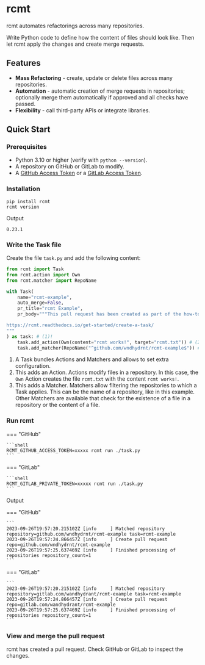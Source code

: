 # rcmt

rcmt automates refactorings across many repositories.

Write Python code to define how the content of files should look like. Then let rcmt
apply the changes and create merge requests.

## Features

- **Mass Refactoring** - create, update or delete files across many repositories.
- **Automation** - automatic creation of merge requests in repositories; optionally
  merge them automatically if approved and all checks have passed.
- **Flexibility** - call third-party APIs or integrate libraries.

## Quick Start

### Prerequisites

- Python 3.10 or higher (verify with `python --version`).
- A repository on GitHub or GitLab to modify.
- A [GitHub Access Token](https://docs.github.com/en/authentication/keeping-your-account-and-data-secure/managing-your-personal-access-tokens#creating-a-fine-grained-personal-access-token)
  or a [GitLab Access Token](https://docs.gitlab.com/ee/user/profile/personal_access_tokens.html#create-a-personal-access-token).

### Installation

```shell
pip install rcmt
rcmt version
```

Output

```
0.23.1
```

### Write the Task file

Create the file `task.py` and add the following content:

```python title="task.py"
from rcmt import Task
from rcmt.action import Own
from rcmt.matcher import RepoName

with Task(
    name="rcmt-example",
    auto_merge=False,
    pr_title="rcmt Example",
    pr_body="""This pull request has been created as part of the how-to guide:

https://rcmt.readthedocs.io/get-started/create-a-task/
"""
) as task: # (1)!
    task.add_action(Own(content="rcmt works!", target="rcmt.txt")) # (2)!
    task.add_matcher(RepoName("^github.com/wndhydrnt/rcmt-example$")) # (3)!
```

1.  A Task bundles Actions and Matchers and allows to set extra configuration.
2.  This adds an Action. Actions modify files in a repository. In this case, the `Own`
    Action creates the file `rcmt.txt` with the content `rcmt works!`.
3.  This adds a Matcher. Matchers allow filtering the repositories to which a Task
    applies. This can be the name of a repository, like in this example. Other Matchers
    are available that check for the existence of a file in a repository or the content
    of a file.

### Run rcmt

=== "GitHub"

    ```shell
    RCMT_GITHUB_ACCESS_TOKEN=xxxxx rcmt run ./task.py
    ```

=== "GitLab"

    ```shell
    RCMT_GITLAB_PRIVATE_TOKEN=xxxxx rcmt run ./task.py
    ```

Output

=== "GitHub"

    ```
    2023-09-26T19:57:20.215102Z [info     ] Matched repository             repository=github.com/wndhydrnt/rcmt-example task=rcmt-example
    2023-09-26T19:57:24.866457Z [info     ] Create pull request            repo=github.com/wndhydrnt/rcmt-example
    2023-09-26T19:57:25.637469Z [info     ] Finished processing of repositories repository_count=1
    ```

=== "GitLab"

    ```
    2023-09-26T19:57:20.215102Z [info     ] Matched repository             repository=gitlab.com/wandhydrant/rcmt-example task=rcmt-example
    2023-09-26T19:57:24.866457Z [info     ] Create pull request            repo=gitlab.com/wandhydrant/rcmt-example
    2023-09-26T19:57:25.637469Z [info     ] Finished processing of repositories repository_count=1
    ```
### View and merge the pull request

rcmt has created a pull request. Check GitHub or GitLab to inspect the changes.

